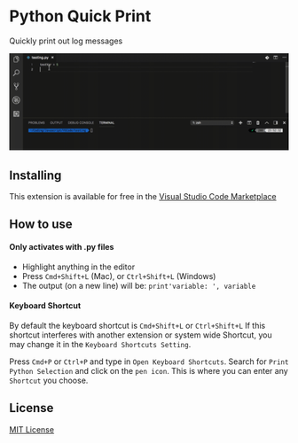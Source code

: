 # Python Quick Print

Quickly print out log messages

![](images/demo.gif)

## Installing

This extension is available for free in the [Visual Studio Code Marketplace](https://marketplace.visualstudio.com/items?itemName=AhadCove.python-quick-print)

## How to use

#### Only activates with .py files

* Highlight anything in the editor
* Press `Cmd+Shift+L` (Mac), or `Ctrl+Shift+L` (Windows)
* The output (on a new line) will be: `print'variable: ', variable`

#### Keyboard Shortcut
By default the keyboard shortcut is `Cmd+Shift+L` or `Ctrl+Shift+L`
If this shortcut interferes with another extension or system wide Shortcut, you may change it in the `Keyboard Shortcuts Setting`.

Press `Cmd+P` or `Ctrl+P` and type in `Open Keyboard Shortcuts`.
Search for `Print Python Selection` and click on the `pen icon`.
This is where you can enter any `Shortcut` you choose.

## License
[MIT License](LICENSE)

